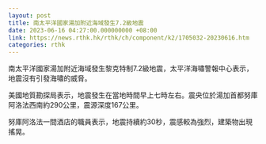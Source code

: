 ```yaml
---
layout: post
title: 南太平洋國家湯加附近海域發生7.2級地震
date: 2023-06-16 04:27:00.000000000 +08:00
link: https://news.rthk.hk/rthk/ch/component/k2/1705032-20230616.htm
categories: rthk
---
```


南太平洋國家湯加附近海域發生黎克特制7.2級地震，太平洋海嘯警報中心表示，地震沒有引發海嘯的威脅。

美國地質勘探局表示，地震發生在當地時間早上七時左右。震央位於湯加首都努庫阿洛法西南約290公里，震源深度167公里。

努庫阿洛法一間酒店的職員表示，地震持續約30秒，震感較為強烈，建築物出現搖晃。
